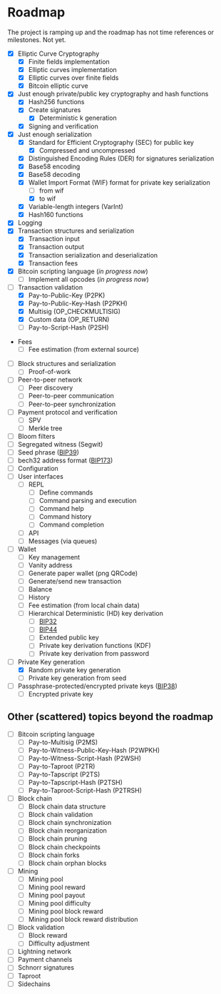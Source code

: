 # Roadmap

The project is ramping up and the roadmap has not time references or milestones. Not yet.

- [X] Elliptic Curve Cryptography
  - [X] Finite fields implementation
  - [X] Elliptic curves implementation
  - [X] Elliptic curves over finite fields
  - [X] Bitcoin elliptic curve
- [X] Just enough private/public key cryptography and hash functions
  - [X] Hash256 functions
  - [X] Create signatures
    - [X] Deterministic k generation
  - [X] Signing and verification
- [X] Just enough serialization
  - [X] Standard for Efficient Cryptography (SEC) for public key
    - [X] Compressed and uncompressed
  - [X] Distinguished Encoding Rules (DER) for signatures serialization 
  - [X] Base58 encoding
  - [X] Base58 decoding
  - [X] Wallet Import Format (WIF) format for private key serialization
    - [ ] from wif
    - [X] to wif
  - [X] Variable-length integers (VarInt)
  - [X] Hash160 functions
- [X] Logging
- [X] Transaction structures and serialization
  - [X] Transaction input
  - [X] Transaction output
  - [X] Transaction serialization and deserialization
  - [X] Transaction fees
- [X] Bitcoin scripting language (_*in progress now*_)
  - [ ] Implement all opcodes (_*in progress now*_)
- [ ] Transaction validation
  - [X] Pay-to-Public-Key (P2PK)
  - [X] Pay-to-Public-Key-Hash (P2PKH)
  - [X] Multisig (OP_CHECKMULTISIG)
  - [X] Custom data (OP_RETURN)
  - [ ] Pay-to-Script-Hash (P2SH)
- Fees
  - [ ] Fee estimation (from external source)
- [ ] Block structures and serialization
  - [ ] Proof-of-work
- [ ] Peer-to-peer network
  - [ ] Peer discovery
  - [ ] Peer-to-peer communication
  - [ ] Peer-to-peer synchronization
- [ ] Payment protocol and verification
  - [ ] SPV
  - [ ] Merkle tree
- [ ] Bloom filters
- [ ] Segregated witness (Segwit)
- [ ] Seed phrase ([BIP39](https://github.com/bitcoin/bips/blob/master/bip-0039.mediawiki))
- [ ] bech32 address format ([BIP173](https://github.com/bitcoin/bips/blob/master/bip-0173.mediawiki))
- [ ] Configuration
- [ ] User interfaces
  - [ ] REPL
    - [ ] Define commands
    - [ ] Command parsing and execution
    - [ ] Command help
    - [ ] Command history
    - [ ] Command completion
  - [ ] API
  - [ ] Messages (via queues)
- [ ] Wallet
  - [ ] Key management
  - [ ] Vanity address
  - [ ] Generate paper wallet (png QRCode)
  - [ ] Generate/send new transaction
  - [ ] Balance
  - [ ] History
  - [ ] Fee estimation (from local chain data)
  - [ ] Hierarchical Deterministic (HD) key derivation
    - [ ] [BIP32](https://github.com/bitcoin/bips/blob/master/bip-0032.mediawiki)
    - [ ] [BIP44](https://github.com/bitcoin/bips/blob/master/bip-0044.mediawiki)
    - [ ] Extended public key
    - [ ] Private key derivation functions (KDF)
    - [ ] Private key derivation from password
- [ ] Private Key generation
  - [X] Random private key generation
  - [ ] Private key generation from seed
- [ ] Passphrase-protected/encrypted private keys ([BIP38](https://github.com/bitcoin/bips/blob/master/bip-0038.mediawiki))
  - [ ] Encrypted private key

## Other (scattered) topics beyond the roadmap

- [ ] Bitcoin scripting language
  - [ ] Pay-to-Multisig (P2MS)
  - [ ] Pay-to-Witness-Public-Key-Hash (P2WPKH)
  - [ ] Pay-to-Witness-Script-Hash (P2WSH)
  - [ ] Pay-to-Taproot (P2TR)
  - [ ] Pay-to-Tapscript (P2TS)
  - [ ] Pay-to-Tapscript-Hash (P2TSH)
  - [ ] Pay-to-Taproot-Script-Hash (P2TRSH)
- [ ] Block chain
  - [ ] Block chain data structure
  - [ ] Block chain validation
  - [ ] Block chain synchronization
  - [ ] Block chain reorganization
  - [ ] Block chain pruning
  - [ ] Block chain checkpoints
  - [ ] Block chain forks
  - [ ] Block chain orphan blocks
- [ ] Mining
  - [ ] Mining pool
  - [ ] Mining pool reward
  - [ ] Mining pool payout
  - [ ] Mining pool difficulty
  - [ ] Mining pool block reward
  - [ ] Mining pool block reward distribution
- [ ] Block validation
  - [ ] Block reward
  - [ ] Difficulty adjustment
- [ ] Lightning network
- [ ] Payment channels
- [ ] Schnorr signatures
- [ ] Taproot
- [ ] Sidechains
